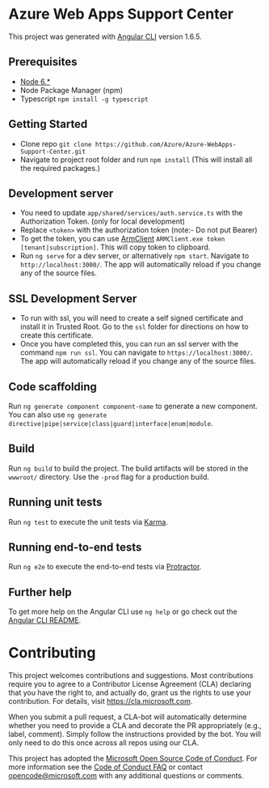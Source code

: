 # Azure Web Apps Support Center

This project was generated with [Angular CLI](https://github.com/angular/angular-cli) version 1.6.5.

## Prerequisites
- [Node 6.*](https://nodejs.org/en/download/)
- Node Package Manager (npm)
- Typescript
  `npm install -g typescript`

## Getting Started
- Clone repo `git clone https://github.com/Azure/Azure-WebApps-Support-Center.git`
- Navigate to project root folder and run `npm install` (This will install all the required packages.)

## Development server

- You need to update `app/shared/services/auth.service.ts` with the Authorization Token. (only for local development)
- Replace `<token>` with the authorization token (note:- Do not put Bearer)
- To get the token, you can use <a href="https://github.com/projectkudu/ARMClient">ArmClient</a> `ARMClient.exe token [tenant|subscription]`. This will copy token to clipboard.
- Run `ng serve` for a dev server, or alternatively `npm start`. Navigate to `http://localhost:3000/`. The app will automatically reload if you change any of the source files.

## SSL Development Server

- To run with ssl, you will need to create a self signed certificate and install it in Trusted Root. Go to the `ssl` folder for directions on how to create this certificate. 
- Once you have completed this, you can run an ssl server with the command `npm run ssl`. You can navigate to `https://localhost:3000/`. The app will automatically reload if you change any of the source files.

## Code scaffolding

Run `ng generate component component-name` to generate a new component. You can also use `ng generate directive|pipe|service|class|guard|interface|enum|module`.

## Build

Run `ng build` to build the project. The build artifacts will be stored in the `wwwroot/` directory. Use the `-prod` flag for a production build.

## Running unit tests

Run `ng test` to execute the unit tests via [Karma](https://karma-runner.github.io).

## Running end-to-end tests

Run `ng e2e` to execute the end-to-end tests via [Protractor](http://www.protractortest.org/).

## Further help

To get more help on the Angular CLI use `ng help` or go check out the [Angular CLI README](https://github.com/angular/angular-cli/blob/master/README.md).

# Contributing

This project welcomes contributions and suggestions.  Most contributions require you to agree to a
Contributor License Agreement (CLA) declaring that you have the right to, and actually do, grant us
the rights to use your contribution. For details, visit https://cla.microsoft.com.

When you submit a pull request, a CLA-bot will automatically determine whether you need to provide
a CLA and decorate the PR appropriately (e.g., label, comment). Simply follow the instructions
provided by the bot. You will only need to do this once across all repos using our CLA.

This project has adopted the [Microsoft Open Source Code of Conduct](https://opensource.microsoft.com/codeofconduct/).
For more information see the [Code of Conduct FAQ](https://opensource.microsoft.com/codeofconduct/faq/) or
contact [opencode@microsoft.com](mailto:opencode@microsoft.com) with any additional questions or comments.
